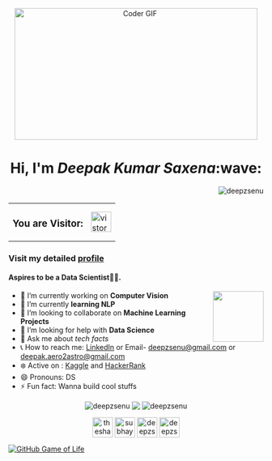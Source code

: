 
<p align="center">
  <img src="https://i.giphy.com/media/RbDKaczqWovIugyJmW/giphy.webp" align="center" alt="Coder GIF" width="480" height="260">
</p>
<h1 align="center">Hi, I'm <b><i>Deepak Kumar Saxena</i></b>:wave:</h1>


<p align="right"> <img src="https://komarev.com/ghpvc/?username=deepzsenu" alt="deepzsenu" /> </p>

<table>
  <tr>
    <td><h3>You are Visitor: </h3></td>
    <td><img src="https://profile-counter.glitch.me/deepzsenu/count.svg" alt="vistor count" height="40" /></td>
  </tr>
</table>

### Visit my detailed [profile](https://drive.google.com/file/d/1_ks4MSCqJwOaIYi-wz1g-Bv0NB2By_7y/view?usp=sharing)
#### Aspires to be a Data Scientist👨‍💻. 

<img align='right' src='https://user-images.githubusercontent.com/5713670/87202985-820dcb80-c2b6-11ea-9f56-7ec461c497c3.gif' width='100"'>

- 🔭 I’m currently working on **Computer Vision** 
- 🌱 I’m currently __learning NLP__
- 👯 I’m looking to collaborate on **Machine Learning Projects**
- :eyes: I’m looking for help with __Data Science__
- 💬 Ask me about _tech facts_
- :telephone_receiver: How to reach me: [LinkedIn](https://www.linkedin.com/in/deepzsenu/) or Email- deepzsenu@gmail.com or deepak.aero2astro@gmail.com
- :snowflake: Active on : [Kaggle](https://www.kaggle.com/deepzsenu) and [HackerRank](https://www.hackerrank.com/deepzsenu)
- 😄 Pronouns: DS
- ⚡ Fun fact: Wanna build cool stuffs 


<p align="center">
<img align="center" src="https://github-readme-stats.vercel.app/api/top-langs/?username=deepzsenu&layout=compact&hide=html&theme=radical" alt="deepzsenu" />
<img align="center" src="https://github-readme-stats.vercel.app/api/top-langs/?username=deepzsenu&theme=dark&hide_langs_below=1" />
<img align="center" src="https://github-readme-stats.vercel.app/api?username=deepzsenu&show_icons=true&theme=radical" alt="deepzsenu" />
</p>

<p align="center">
<a href="https://instagram.com/deepzsenu3" target="blank"><img align="center" src="https://cdn.jsdelivr.net/npm/simple-icons@3.0.1/icons/instagram.svg" alt="theshadowof_a_tear" height="40" width="40" /></a>
<a href="https://www.linkedin.com/in/deepzsenu/" target="blank"><img align="center" src="https://cdn.jsdelivr.net/npm/simple-icons@3.0.1/icons/linkedin.svg" alt="subhayuroy" height="40" width="40" /></a>
<a href="https://www.kaggle.com/deepzsenu" target="blank"><img align="center" src="https://cdn.jsdelivr.net/npm/simple-icons@3.0.1/icons/kaggle.svg" alt="deepzsenu" height="40" width="40" /></a>
<a href="https://twitter.com/deepzsenu" target="blank"><img align="center" src="https://cdn.jsdelivr.net/npm/simple-icons@3.0.1/icons/twitter.svg" alt="deepzsenu" height="40" width="40" /></a>
</p>

[![GitHub Game of Life](https://github4life.herokuapp.com/hackcoderr.gif?z=6)](https://github4life.herokuapp.com/deepzsenu)
